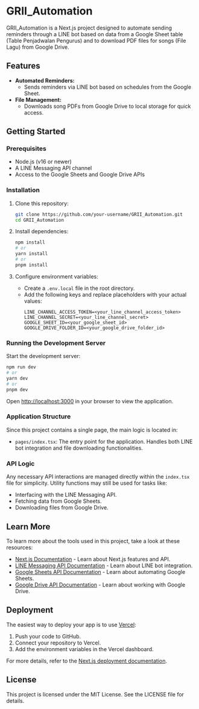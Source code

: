 # GRII_Automation

GRII_Automation is a Next.js project designed to automate sending reminders through a LINE bot based on data from a Google Sheet table (Table Penjadwalan Pengurus) and to download PDF files for songs (File Lagu) from Google Drive.

## Features

- **Automated Reminders:**
  - Sends reminders via LINE bot based on schedules from the Google Sheet.
- **File Management:**
  - Downloads song PDFs from Google Drive to local storage for quick access.

## Getting Started

### Prerequisites

- Node.js (v16 or newer)
- A LINE Messaging API channel
- Access to the Google Sheets and Google Drive APIs

### Installation

1. Clone this repository:
   ```bash
   git clone https://github.com/your-username/GRII_Automation.git
   cd GRII_Automation
   ```

2. Install dependencies:
   ```bash
   npm install
   # or
   yarn install
   # or
   pnpm install
   ```

3. Configure environment variables:
   - Create a `.env.local` file in the root directory.
   - Add the following keys and replace placeholders with your actual values:
     ```
     LINE_CHANNEL_ACCESS_TOKEN=<your_line_channel_access_token>
     LINE_CHANNEL_SECRET=<your_line_channel_secret>
     GOOGLE_SHEET_ID=<your_google_sheet_id>
     GOOGLE_DRIVE_FOLDER_ID=<your_google_drive_folder_id>
     ```

### Running the Development Server

Start the development server:
```bash
npm run dev
# or
yarn dev
# or
pnpm dev
```

Open [http://localhost:3000](http://localhost:3000) in your browser to view the application.

### Application Structure

Since this project contains a single page, the main logic is located in:

- `pages/index.tsx`: The entry point for the application. Handles both LINE bot integration and file downloading functionalities.

### API Logic

Any necessary API interactions are managed directly within the `index.tsx` file for simplicity. Utility functions may still be used for tasks like:

- Interfacing with the LINE Messaging API.
- Fetching data from Google Sheets.
- Downloading files from Google Drive.

## Learn More

To learn more about the tools used in this project, take a look at these resources:

- [Next.js Documentation](https://nextjs.org/docs) - Learn about Next.js features and API.
- [LINE Messaging API Documentation](https://developers.line.biz/en/docs/messaging-api/) - Learn about LINE bot integration.
- [Google Sheets API Documentation](https://developers.google.com/sheets/api) - Learn about automating Google Sheets.
- [Google Drive API Documentation](https://developers.google.com/drive) - Learn about working with Google Drive.

## Deployment

The easiest way to deploy your app is to use [Vercel](https://vercel.com/):

1. Push your code to GitHub.
2. Connect your repository to Vercel.
3. Add the environment variables in the Vercel dashboard.

For more details, refer to the [Next.js deployment documentation](https://nextjs.org/docs/deployment).

## License

This project is licensed under the MIT License. See the LICENSE file for details.

